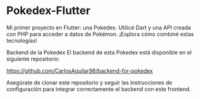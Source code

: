 
# Pokedex-Flutter
Mi primer proyecto en Flutter: una Pokedex. Utilicé Dart y una API creada con PHP para acceder a datos de Pokémon. ¡Explora cómo combiné estas tecnologías!

Backend de la Pokedex
El backend de esta Pokedex está disponible en el siguiente repositorio:

https://github.com/CarlosAguilar98/backend-for-pokedex

Asegúrate de clonar este repositorio y seguir las instrucciones de configuración para integrar correctamente el backend con este frontend.
